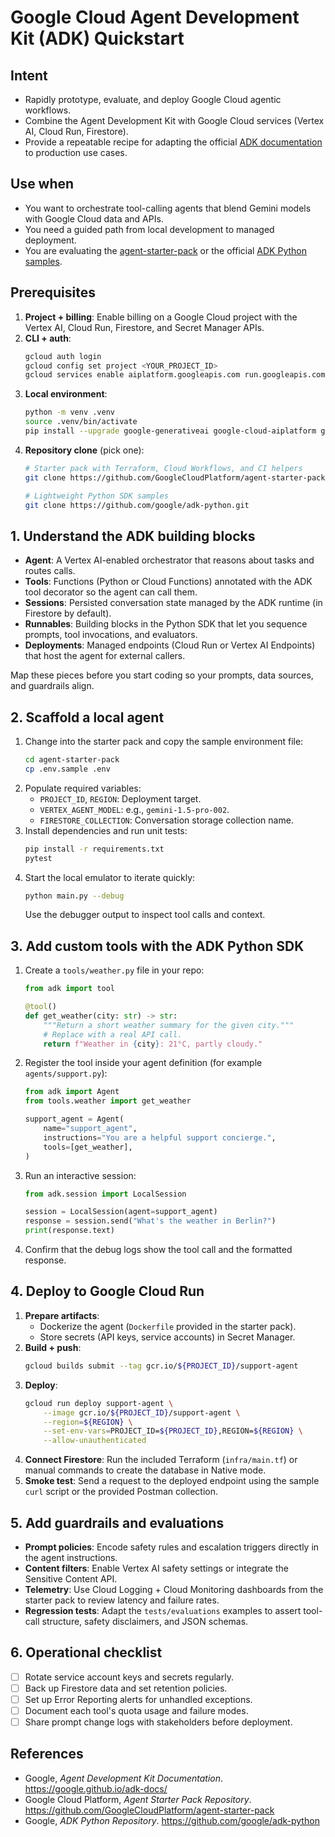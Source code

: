 # Google Cloud Agent Development Kit (ADK) Quickstart

## Intent
- Rapidly prototype, evaluate, and deploy Google Cloud agentic workflows.
- Combine the Agent Development Kit with Google Cloud services (Vertex AI, Cloud Run, Firestore).
- Provide a repeatable recipe for adapting the official [ADK documentation](https://google.github.io/adk-docs/) to production use cases.

## Use when
- You want to orchestrate tool-calling agents that blend Gemini models with Google Cloud data and APIs.
- You need a guided path from local development to managed deployment.
- You are evaluating the [agent-starter-pack](https://github.com/GoogleCloudPlatform/agent-starter-pack) or the official [ADK Python samples](https://github.com/google/adk-python).

## Prerequisites
1. **Project + billing**: Enable billing on a Google Cloud project with the Vertex AI, Cloud Run, Firestore, and Secret Manager APIs.
2. **CLI + auth**:
   ```bash
   gcloud auth login
   gcloud config set project <YOUR_PROJECT_ID>
   gcloud services enable aiplatform.googleapis.com run.googleapis.com firestore.googleapis.com secretmanager.googleapis.com
   ```
3. **Local environment**:
   ```bash
   python -m venv .venv
   source .venv/bin/activate
   pip install --upgrade google-generativeai google-cloud-aiplatform google-cloud-firestore google-cloud-secret-manager
   ```
4. **Repository clone** (pick one):
   ```bash
   # Starter pack with Terraform, Cloud Workflows, and CI helpers
   git clone https://github.com/GoogleCloudPlatform/agent-starter-pack.git

   # Lightweight Python SDK samples
   git clone https://github.com/google/adk-python.git
   ```

## 1. Understand the ADK building blocks
- **Agent**: A Vertex AI-enabled orchestrator that reasons about tasks and routes calls.
- **Tools**: Functions (Python or Cloud Functions) annotated with the ADK tool decorator so the agent can call them.
- **Sessions**: Persisted conversation state managed by the ADK runtime (in Firestore by default).
- **Runnables**: Building blocks in the Python SDK that let you sequence prompts, tool invocations, and evaluators.
- **Deployments**: Managed endpoints (Cloud Run or Vertex AI Endpoints) that host the agent for external callers.

Map these pieces before you start coding so your prompts, data sources, and guardrails align.

## 2. Scaffold a local agent
1. Change into the starter pack and copy the sample environment file:
   ```bash
   cd agent-starter-pack
   cp .env.sample .env
   ```
2. Populate required variables:
   - `PROJECT_ID`, `REGION`: Deployment target.
   - `VERTEX_AGENT_MODEL`: e.g., `gemini-1.5-pro-002`.
   - `FIRESTORE_COLLECTION`: Conversation storage collection name.
3. Install dependencies and run unit tests:
   ```bash
   pip install -r requirements.txt
   pytest
   ```
4. Start the local emulator to iterate quickly:
   ```bash
   python main.py --debug
   ```
   Use the debugger output to inspect tool calls and context.

## 3. Add custom tools with the ADK Python SDK
1. Create a `tools/weather.py` file in your repo:
   ```python
   from adk import tool

   @tool()
   def get_weather(city: str) -> str:
       """Return a short weather summary for the given city."""
       # Replace with a real API call.
       return f"Weather in {city}: 21°C, partly cloudy."
   ```
2. Register the tool inside your agent definition (for example `agents/support.py`):
   ```python
   from adk import Agent
   from tools.weather import get_weather

   support_agent = Agent(
       name="support_agent",
       instructions="You are a helpful support concierge.",
       tools=[get_weather],
   )
   ```
3. Run an interactive session:
   ```python
   from adk.session import LocalSession

   session = LocalSession(agent=support_agent)
   response = session.send("What's the weather in Berlin?")
   print(response.text)
   ```
4. Confirm that the debug logs show the tool call and the formatted response.

## 4. Deploy to Google Cloud Run
1. **Prepare artifacts**:
   - Dockerize the agent (`Dockerfile` provided in the starter pack).
   - Store secrets (API keys, service accounts) in Secret Manager.
2. **Build + push**:
   ```bash
   gcloud builds submit --tag gcr.io/${PROJECT_ID}/support-agent
   ```
3. **Deploy**:
   ```bash
   gcloud run deploy support-agent \
       --image gcr.io/${PROJECT_ID}/support-agent \
       --region=${REGION} \
       --set-env-vars=PROJECT_ID=${PROJECT_ID},REGION=${REGION} \
       --allow-unauthenticated
   ```
4. **Connect Firestore**: Run the included Terraform (`infra/main.tf`) or manual commands to create the database in Native mode.
5. **Smoke test**: Send a request to the deployed endpoint using the sample `curl` script or the provided Postman collection.

## 5. Add guardrails and evaluations
- **Prompt policies**: Encode safety rules and escalation triggers directly in the agent instructions.
- **Content filters**: Enable Vertex AI safety settings or integrate the Sensitive Content API.
- **Telemetry**: Use Cloud Logging + Cloud Monitoring dashboards from the starter pack to review latency and failure rates.
- **Regression tests**: Adapt the `tests/evaluations` examples to assert tool-call structure, safety disclaimers, and JSON schemas.

## 6. Operational checklist
- [ ] Rotate service account keys and secrets regularly.
- [ ] Back up Firestore data and set retention policies.
- [ ] Set up Error Reporting alerts for unhandled exceptions.
- [ ] Document each tool's quota usage and failure modes.
- [ ] Share prompt change logs with stakeholders before deployment.

## References
- Google, *Agent Development Kit Documentation*. https://google.github.io/adk-docs/
- Google Cloud Platform, *Agent Starter Pack Repository*. https://github.com/GoogleCloudPlatform/agent-starter-pack
- Google, *ADK Python Repository*. https://github.com/google/adk-python

